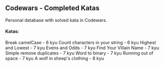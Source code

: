 ## Codewars - Completed Katas

Personal database with solved kata in Codewars.

#### Katas:
Break camelCase - 6 kyu
Count characters in your string - 6 kyu
Highest and Lowest - 7 kyu
Evens and Odds - 7 kyu
Find Your Villain Name - 7 kyu
Simple remove duplicates - 7 kyu
Word to binary - 7 kyu
Running out of space - 7 kyu
A wolf in sheep's clothing - 8 kyu